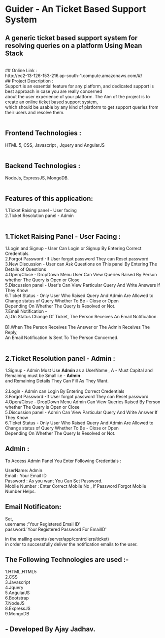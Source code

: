 # Guider - An Ticket Based Support System <br/>

## A generic ticket based support system for resolving queries on a platform Using Mean Stack<br/>
<br/>
## Online Link : <br/>
http://ec2-13-126-153-216.ap-south-1.compute.amazonaws.com/#/
<br/>
## Project Description :<br/>
Support is an essential feature for any platform, and dedicated support is best approach in case you are really concerned <br/>
about the user experience of your platform. The Aim of the project is to create an online ticket based support system,<br/> 
which should be usable by any kind of platform to get support queries from their users and resolve them.<br/>
<br/>

## Frontend Technologies : <br/>
HTML 5, CSS, Javascript , Jquery and AngularJS <br/>
<br/>

## Backend Technologies : <br/>
NodeJs, ExpressJS, MongoDB. <br/>
<br/>

## Features of this application: <br/>
1.Ticket Raising panel - User facing <br/>
2.Ticket Resolution panel - Admin <br/>
<br/>

## 1.Ticket Raising Panel - User Facing : <br/>
 1.Login and Signup - User Can Login or Signup By Entering Correct Credentials. <br/>
 2.Forgot Password -If User forgot password They can Reset password <br/>
 3.New Discussion - User can Ask Questions on This panel By Entering The Details of Questions <br/>
 4.Open/Close - DropDown Menu User Can View Queries Raised By Person whether The Query is Open or Close <br/>
 5.Discussion panel - User's Can View Particular Query And Write Answers If They Know <br/>
 6.Ticket Status - Only User Who Raised Query And Admin Are Allowed to Change status of Query Whether To Be - Close or Open <br/> 
					Depending On Whether The Query Is Resolved or Not.<br/>
 7.Email Notification - <br/>
 A].On Status Change Of Ticket, The Person Receives An Email Notification.<br/> 					
 B].When The Person Receives The Answer or The Admin Receives The Reply, <br/>
    An Email Notification Is Sent To The Person Concerned.<br/>
 <br/>
 
## 2.Ticket Resolution panel - Admin :<br/>
 1.Signup - Admin Must Use <b> Admin </b> as a UserName , A - Must Capital and Remaining must be Small i.e - <b>Admin</b> <br/> 
			and Remaining Details They Can Fill As They Want.<br/>	
 2.Login - Admin can Login By Entering Correct Credentials <br/>
 3.Forgot Password -If User forgot password They can Reset password <br/>
 4.Open/Close - DropDown Menu Admin Can View Queries Raised By Person whether The Query is Open or Close <br/>
 5.Discussion panel - Admin Can View Particular Query And Write Answer If They Know <br/>
 6.Ticket Status - Only User Who Raised Query And Admin Are Allowed to Change status of Query Whether To Be - Close or Open <br/> 
				  Depending On Whether The Query Is Resolved or Not.<br/>		

## Admin : <br/>
To Access Admin Panel You Enter Following Credentials : <br/>

UserName: Admin <br/>
Email : Your Email ID <br/>
Password : As you want You Can Set Password. <br/>
Mobile Number : Enter Correct Mobile No , If Password Forgot Mobile Number Helps. <br/>

## Email Notificaton: <br/>

Set, <br/>
username :'Your Registered Email ID' <br/>
password:'Your Registered Password For EmailID'  <br/>

in the mailing events (server/app/controllers/ticket) <br/>
in order to successfully deliver the notification emails to the user.<br/>

## The Following Technologies are used :- <br/>
1.HTML,HTML5 </br>
2.CSS </br>
3.Javascript </br>
4.Jquery </br>
5.AngularJS </br>
6.Bootstrap </br>
7.NodeJS </br>
8.ExpressJS </br>
9.MongoDB </br>

 ## - Developed By Ajay Jadhav.
